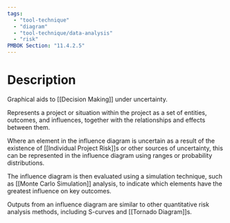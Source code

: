 ```yaml
---
tags:
  - "tool-technique"
  - "diagram"
  - "tool-technique/data-analysis"
  - "risk"
PMBOK Section: "11.4.2.5"
---
```

# Description
Graphical aids to [[Decision Making]] under uncertainty.

Represents a project or situation within the project as a set of entities, outcomes, and influences, together with the relationships and effects between them.

Where an element in the influence diagram is uncertain as a result of the existence of [[Individual Project Risk]]s or other sources of uncertainty, this can be represented in the influence diagram using ranges or probability distributions.

The influence diagram is then evaluated using a simulation technique, such as [[Monte Carlo Simulation]] analysis, to indicate which elements have the greatest influence on key outcomes.

Outputs from an influence diagram are similar to other quantitative risk analysis methods, including S-curves and [[Tornado Diagram]]s.